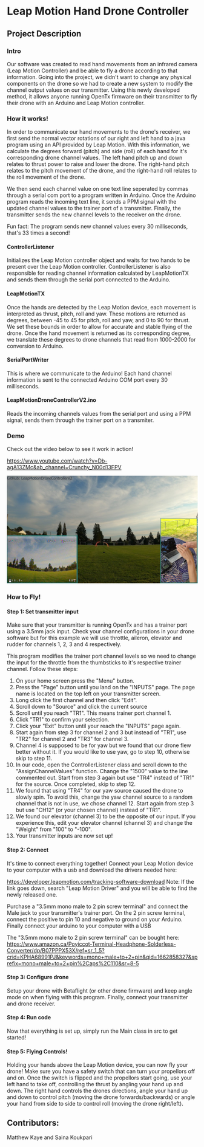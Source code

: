 # Leap Motion Hand Drone Controller

## Project Description

### Intro

Our software was created to read hand movements from an infrared camera (Leap Motion Controller) and be able to fly a drone according to that information. Going into the project, we didn't want to change any physical components on the drone so we had to create a new system to modify the channel output values on our transmitter. Using this newly developed method, it allows anyone running OpenTx firmware on their transmitter to fly their drone with an Arduino and Leap Motion controller.

### How it works!

In order to communicate our hand movements to the drone's receiver, we first send the normal vector rotations of our right and left hand to a java program using an API provided by Leap Motion. With this information, we calculate the degrees forward (pitch) and side (roll) of each hand for it's corresponding drone channel values. The left hand pitch up and down relates to thrust power to raise and lower the drone. The right-hand pitch relates to the pitch movement of the drone, and the right-hand roll relates to the roll movement of the drone.

We then send each channel value on one text line seperated by commas through a serial com port to a program written in Arduino. Once the Arduino program reads the incoming text line, it sends a PPM signal with the updated channel values to the trainer port of a transmitter. Finally, the transmitter sends the new channel levels to the receiver on the drone. 

Fun fact: The program sends new channel values every 30 milliseconds, that's 33 times a second!

#### ControllerListener

Initializes the Leap Motion controller object and waits for two hands to be present over the Leap Motion controller. ControllerListener is also responsible for reading channel information calculated by LeapMotionTX and sends them through the serial port connected to the Arduino.

#### LeapMotionTX

Once the hands are detected by the Leap Motion device, each movement is interpreted as thrust, pitch, roll and yaw. These motions are returned as degrees, between -45 to 45 for pitch, roll and yaw, and 0 to 90 for thrust. We set these bounds in order to allow for accurate and stable flying of the drone. Once the hand movement is returned as its corresponding degree, we translate these degrees to drone channels that read from 1000-2000 for conversion to Arduino.

#### SerialPortWriter

This is where we communicate to the Arduino! Each hand channel information is sent to the connected Arduino COM port every 30 milliseconds. 

#### LeapMotionDroneControllerV2.ino

Reads the incoming channels values from the serial port and using a PPM signal, sends them through the trainer port on a transmiter.

### Demo

Check out the video below to see it work in action!

https://www.youtube.com/watch?v=Db-agA13ZMc&ab_channel=Crunchy_N00d13FPV

<img src="images/youtube-vid-screenshot.jpg" width="800">

### How to Fly!

#### Step 1: Set transmitter input

Make sure that your transmitter is running OpenTx and has a trainer port using a 3.5mm jack input. Check your channel configurations in your drone software but for this example we will use throttle, aileron, elevator and rudder for channels 1, 2, 3 and 4 respectively.

This program modifies the trainer port channel levels so we need to change the input for the throttle from the thumbsticks to it's respective trainer channel. 
Follow these steps:
  1. On your home screen press the "Menu" button.
  2. Press the "Page" button until you land on the "INPUTS" page. The page name is located on the top left on your transmitter screen.
  3. Long click the first channel and then click "Edit".
  4. Scroll down to "Source" and click the current source
  5. Scroll until you reach "TR1". This means trainer port channel 1.
  6. Click "TR1" to confirm your selection.
  7. Click your "Exit" button until your reach the "INPUTS" page again.
  8. Start again from step 3 for channel 2 and 3 but instead of "TR1", use "TR2" for channel 2 and "TR3" for channel 3.
  9. Channel 4 is supposed to be for yaw but we found that our drone flew better without it. If you would like to use yaw, go to step 10, otherwise skip to step 11.
  10. In our code, open the ControllerListener class and scroll down to the "AssignChannelValues" function. Change the "1500" value to the line commented out. Start from step 3 again but use "TR4" instead of "TR1" for the source. Once completed, skip to step 12.
  11. We found that using "TR4" for our yaw source caused the drone to slowly spin. To avoid this, change the yaw channel source to a random channel that is not in use, we chose channel 12. Start again from step 3 but use "CH12" (or your chosen channel) instead of "TR1".
  12. We found our elevator (channel 3) to be the opposite of our input. If you experience this, edit your elevator channel (channel 3) and change the "Weight" from "100" to "-100".
  13. Your transmitter inputs are now set up!

#### Step 2: Connect

It's time to connect everything together! Connect your Leap Motion device to your computer with a usb and download the drivers needed here:

https://developer.leapmotion.com/tracking-software-download
Note: If the link goes down, search "Leap Motion Driver" and you will be able to find the newly released one.

Purchase a "3.5mm mono male to 2 pin screw terminal" and connect the Male jack to your transmitter's trainer port. On the 2 pin screw terminal, connect the positive to pin 10 and negative to ground on your Arduino. Finally connect your arduino to your computer with a USB

The "3.5mm mono male to 2 pin screw terminal" can be bought here: https://www.amazon.ca/Poyiccot-Terminal-Headphone-Solderless-Converter/dp/B07PPPX53X/ref=sr_1_5?crid=KPHA68991PJ&keywords=mono+male+to+2+pin&qid=1662858327&sprefix=mono+male+to+2+pin%2Caps%2C110&sr=8-5

#### Step 3: Configure drone

Setup your drone with Betaflight (or other drone firmware) and keep angle mode on when flying with this program. Finally, connect your transmitter and drone receiver.

#### Step 4: Run code

Now that everything is set up, simply run the Main class in src to get started!

#### Step 5: Flying Controls!

Holding your hands above the Leap Motion device, you can now fly your drone! Make sure you have a safety switch that can turn your propellors off and on. Once the switch is flipped and the propellors start going, use your left hand to take off, controlling the thrust by angling your hand up and down. The right hand controls the drones directions, angle your hand up and down to control pitch (moving the drone forwards/backwards) or angle your hand from side to side to control roll (moving the drone right/left). 

## Contributors:
Matthew Kaye and Saina Koukpari
